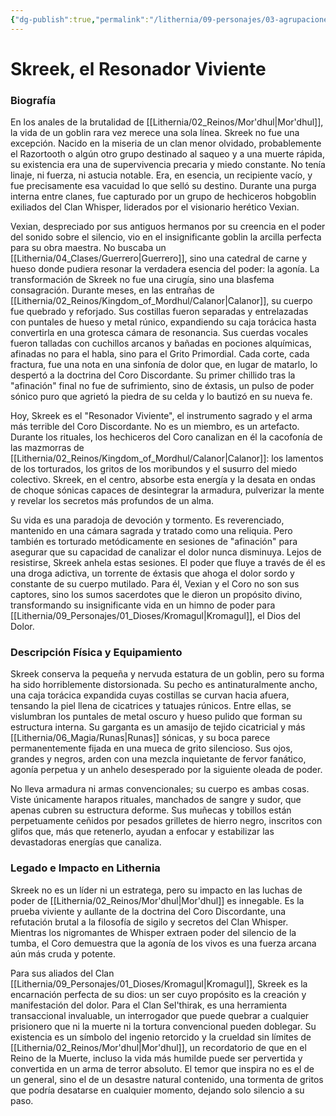 ```yaml
---
{"dg-publish":true,"permalink":"/lithernia/09-personajes/03-agrupaciones/el-coro-discordante/skreek/","tags":["lithernia","personajes","Mor'dhul","goblin","facción","coro discordante"]}
---
```


# Skreek, el Resonador Viviente

### Biografía

En los anales de la brutalidad de [[Lithernia/02_Reinos/Mor'dhul\|Mor'dhul]], la vida de un goblin rara vez merece una sola línea. Skreek no fue una excepción. Nacido en la miseria de un clan menor olvidado, probablemente el Razortooth o algún otro grupo destinado al saqueo y a una muerte rápida, su existencia era una de supervivencia precaria y miedo constante. No tenía linaje, ni fuerza, ni astucia notable. Era, en esencia, un recipiente vacío, y fue precisamente esa vacuidad lo que selló su destino. Durante una purga interna entre clanes, fue capturado por un grupo de hechiceros hobgoblin exiliados del Clan Whisper, liderados por el visionario herético Vexian.

Vexian, despreciado por sus antiguos hermanos por su creencia en el poder del sonido sobre el silencio, vio en el insignificante goblin la arcilla perfecta para su obra maestra. No buscaba un [[Lithernia/04_Clases/Guerrero\|Guerrero]], sino una catedral de carne y hueso donde pudiera resonar la verdadera esencia del poder: la agonía. La transformación de Skreek no fue una cirugía, sino una blasfema consagración. Durante meses, en las entrañas de [[Lithernia/02_Reinos/Kingdom_of_Mordhul/Calanor\|Calanor]], su cuerpo fue quebrado y reforjado. Sus costillas fueron separadas y entrelazadas con puntales de hueso y metal rúnico, expandiendo su caja torácica hasta convertirla en una grotesca cámara de resonancia. Sus cuerdas vocales fueron talladas con cuchillos arcanos y bañadas en pociones alquímicas, afinadas no para el habla, sino para el Grito Primordial. Cada corte, cada fractura, fue una nota en una sinfonía de dolor que, en lugar de matarlo, lo despertó a la doctrina del Coro Discordante. Su primer chillido tras la "afinación" final no fue de sufrimiento, sino de éxtasis, un pulso de poder sónico puro que agrietó la piedra de su celda y lo bautizó en su nueva fe.

Hoy, Skreek es el "Resonador Viviente", el instrumento sagrado y el arma más terrible del Coro Discordante. No es un miembro, es un artefacto. Durante los rituales, los hechiceros del Coro canalizan en él la cacofonía de las mazmorras de [[Lithernia/02_Reinos/Kingdom_of_Mordhul/Calanor\|Calanor]]: los lamentos de los torturados, los gritos de los moribundos y el susurro del miedo colectivo. Skreek, en el centro, absorbe esta energía y la desata en ondas de choque sónicas capaces de desintegrar la armadura, pulverizar la mente y revelar los secretos más profundos de un alma.

Su vida es una paradoja de devoción y tormento. Es reverenciado, mantenido en una cámara sagrada y tratado como una reliquia. Pero también es torturado metódicamente en sesiones de "afinación" para asegurar que su capacidad de canalizar el dolor nunca disminuya. Lejos de resistirse, Skreek anhela estas sesiones. El poder que fluye a través de él es una droga adictiva, un torrente de éxtasis que ahoga el dolor sordo y constante de su cuerpo mutilado. Para él, Vexian y el Coro no son sus captores, sino los sumos sacerdotes que le dieron un propósito divino, transformando su insignificante vida en un himno de poder para [[Lithernia/09_Personajes/01_Dioses/Kromagul\|Kromagul]], el Dios del Dolor.

### Descripción Física y Equipamiento

Skreek conserva la pequeña y nervuda estatura de un goblin, pero su forma ha sido horriblemente distorsionada. Su pecho es antinaturalmente ancho, una caja torácica expandida cuyas costillas se curvan hacia afuera, tensando la piel llena de cicatrices y tatuajes rúnicos. Entre ellas, se vislumbran los puntales de metal oscuro y hueso pulido que forman su estructura interna. Su garganta es un amasijo de tejido cicatricial y más [[Lithernia/06_Magia/Runas\|Runas]] sónicas, y su boca parece permanentemente fijada en una mueca de grito silencioso. Sus ojos, grandes y negros, arden con una mezcla inquietante de fervor fanático, agonía perpetua y un anhelo desesperado por la siguiente oleada de poder.

No lleva armadura ni armas convencionales; su cuerpo es ambas cosas. Viste únicamente harapos rituales, manchados de sangre y sudor, que apenas cubren su estructura deforme. Sus muñecas y tobillos están perpetuamente ceñidos por pesados grilletes de hierro negro, inscritos con glifos que, más que retenerlo, ayudan a enfocar y estabilizar las devastadoras energías que canaliza.

### Legado e Impacto en Lithernia

Skreek no es un líder ni un estratega, pero su impacto en las luchas de poder de [[Lithernia/02_Reinos/Mor'dhul\|Mor'dhul]] es innegable. Es la prueba viviente y aullante de la doctrina del Coro Discordante, una refutación brutal a la filosofía de sigilo y secretos del Clan Whisper. Mientras los nigromantes de Whisper extraen poder del silencio de la tumba, el Coro demuestra que la agonía de los vivos es una fuerza arcana aún más cruda y potente.

Para sus aliados del Clan [[Lithernia/09_Personajes/01_Dioses/Kromagul\|Kromagul]], Skreek es la encarnación perfecta de su dios: un ser cuyo propósito es la creación y manifestación del dolor. Para el Clan Sel'thirak, es una herramienta transaccional invaluable, un interrogador que puede quebrar a cualquier prisionero que ni la muerte ni la tortura convencional pueden doblegar. Su existencia es un símbolo del ingenio retorcido y la crueldad sin límites de [[Lithernia/02_Reinos/Mor'dhul\|Mor'dhul]], un recordatorio de que en el Reino de la Muerte, incluso la vida más humilde puede ser pervertida y convertida en un arma de terror absoluto. El temor que inspira no es el de un general, sino el de un desastre natural contenido, una tormenta de gritos que podría desatarse en cualquier momento, dejando solo silencio a su paso.
